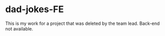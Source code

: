 # dad-jokes-FE
This is my work for a project that was deleted by the team lead. Back-end not available.
